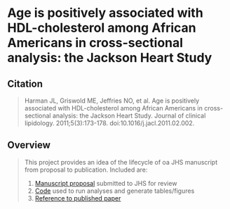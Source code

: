 # Age is positively associated with HDL-cholesterol among African Americans in cross-sectional analysis: the Jackson Heart Study

## Citation 
> Harman JL, Griswold ME, Jeffries NO, et al. Age is positively associated with HDL-cholesterol among African Americans in cross-sectional analysis: the Jackson Heart Study. Journal of clinical lipidology. 2011;5(3):173-178. doi:10.1016/j.jacl.2011.02.002.

## Overview
> This project provides an idea of the lifecycle of oa JHS manuscript from proposal to publication. Included are:
> 1. [Manuscript proposal](https://github.com/cblackshear/Open-Heart/blob/master/VanguardCenters/example%20projects/Harman%202011%20-%20HDL%20vs%20Age/0-info/P0067%20Proposal.pdf "JHS MP") submitted to JHS  for review
> 2. [Code](https://github.com/cblackshear/Open-Heart/blob/master/VanguardCenters/example%20projects/Harman%202011%20-%20HDL%20vs%20Age/2-programs/Harman%202011%20HDL%20vs%20Age%20-%20example%20code.sas "SAS Code") used to run analyses and generate tables/figures
> 3. [Reference to published paper](https://www.ncbi.nlm.nih.gov/pmc/articles/PMC3100667/ "PubMed")
